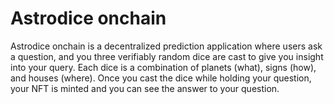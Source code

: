 # Astrodice onchain

Astrodice onchain is a decentralized prediction application where users ask a question, and you three verifiably random dice are cast to give you insight into your query. Each dice is a combination of planets (what), signs (how), and houses (where). Once you cast the dice while holding your question, your NFT is minted and you can see the answer to your question.
